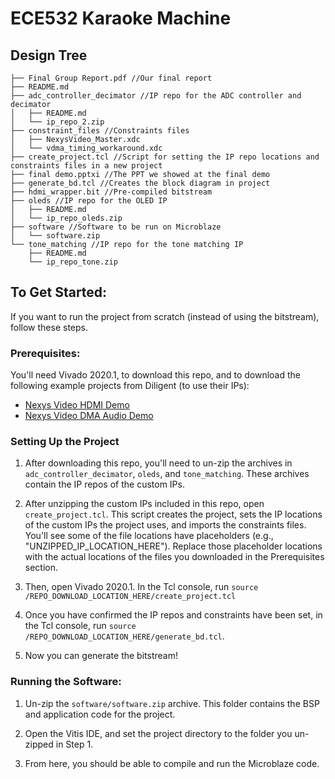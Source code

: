 # ECE532 Karaoke Machine

## Design Tree
```
├── Final Group Report.pdf //Our final report
├── README.md
├── adc_controller_decimator //IP repo for the ADC controller and decimator
│   ├── README.md
│   └── ip_repo_2.zip
├── constraint_files //Constraints files
│   ├── NexysVideo_Master.xdc
│   └── vdma_timing_workaround.xdc
├── create_project.tcl //Script for setting the IP repo locations and constraints files in a new project
├── final demo.pptxi //The PPT we showed at the final demo
├── generate_bd.tcl //Creates the block diagram in project
├── hdmi_wrapper.bit //Pre-compiled bitstream
├── oleds //IP repo for the OLED IP
│   ├── README.md
│   └── ip_repo_oleds.zip
├── software //Software to be run on Microblaze
│   └── software.zip
└── tone_matching //IP repo for the tone matching IP
    ├── README.md
    └── ip_repo_tone.zip
```


## To Get Started:

If you want to run the project from scratch (instead of using the bitstream), follow these steps.

### Prerequisites: 

You'll need Vivado 2020.1, to download this repo, and to download the following example projects from Diligent (to use their IPs):

- [Nexys Video HDMI Demo](https://github.com/Digilent/Nexys-Video-HDMI/releases/tag/v2020.1-1-rc)
- [Nexys Video DMA Audio Demo](https://digilent.com/reference/lib/exe/fetch.php?tok=acc07d&media=https%3A%2F%2Fgithub.com%2FDigilent%2FNexys-Video%2Freleases%2Fdownload%2FDMA%2F2020.1-1%2FNexys-Video-DMA-hw.xpr.zip)



### Setting Up the Project

1. After downloading this repo, you'll need to un-zip the archives in `adc_controller_decimator`, `oleds`, and `tone_matching`. These archives contain the IP repos of the custom IPs.

2. After unzipping the custom IPs included in this repo, open `create_project.tcl`. This script creates the project, sets the IP locations of the custom IPs the project uses, and imports the constraints files. You'll see some of the file locations have placeholders (e.g., "UNZIPPED\_IP\_LOCATION\_HERE"). Replace those placeholder locations with the actual locations of the files you downloaded in the Prerequisites section.

3. Then, open Vivado 2020.1. In the Tcl console, run `source /REPO_DOWNLOAD_LOCATION_HERE/create_project.tcl`

4. Once you have confirmed the IP repos and constraints have been set, in the Tcl console, run `source /REPO_DOWNLOAD_LOCATION_HERE/generate_bd.tcl`.

5. Now you can generate the bitstream!


### Running the Software:

1. Un-zip the `software/software.zip` archive. This folder contains the BSP and application code for the project.

2. Open the Vitis IDE, and set the project directory to the folder you un-zipped in Step 1.

3. From here, you should be able to compile and run the Microblaze code.
